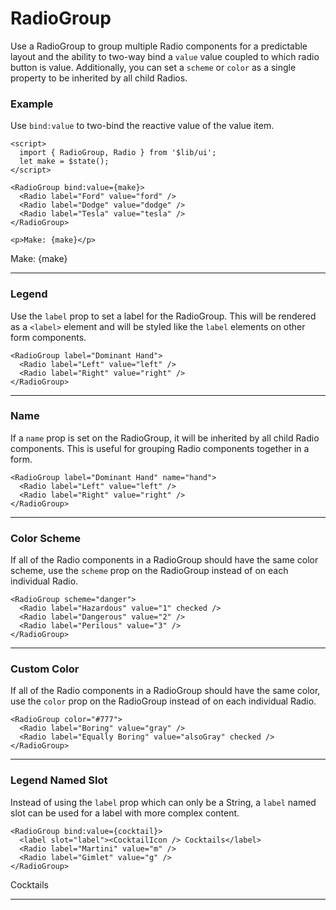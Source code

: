 <script>
	import { Radio, RadioGroup } from '$lib/ui';
  import Tables from './Tables.svelte';
  import { Martini } from 'lucide-svelte';

  let make = $state();
  let hand = $state();
  let level = $state();
  let color = $state();
  let cocktail = $state();
</script>

# RadioGroup

Use a RadioGroup to group multiple Radio components for a predictable layout and the ability to two-way bind a
`value` value coupled to which radio button is value. Additionally, you can  set a `scheme` or `color` as a single
property to be inherited by all child Radios.

### Example

Use `bind:value` to two-bind the reactive value of the value item.

```svelte
<script>
  import { RadioGroup, Radio } from '$lib/ui';
  let make = $state();
</script>

<RadioGroup bind:value={make}>
  <Radio label="Ford" value="ford" />
  <Radio label="Dodge" value="dodge" />
  <Radio label="Tesla" value="tesla" />
</RadioGroup>

<p>Make: {make}</p>
```
<RadioGroup bind:value={make}>
  <Radio label="Ford" value="ford" />
  <Radio label="Dodge" value="dodge" />
  <Radio label="Tesla" value="tesla" />
</RadioGroup>

<p>Make: {make}</p>

---

### Legend

Use the `label` prop to set a label for the RadioGroup. This will be rendered as a `<label>` element and will be
styled like the `label` elements on other form components.

```svelte
<RadioGroup label="Dominant Hand">
  <Radio label="Left" value="left" />
  <Radio label="Right" value="right" />
</RadioGroup>
```
<RadioGroup label="Dominant Hand">
  <Radio label="Left" value="left" />
  <Radio label="Right" value="right" />
</RadioGroup>

---

### Name

If a `name` prop is set on the RadioGroup, it will be inherited by all child Radio components. This
is useful for grouping Radio components together in a form.

```svelte
<RadioGroup label="Dominant Hand" name="hand">
  <Radio label="Left" value="left" />
  <Radio label="Right" value="right" />
</RadioGroup>
```
<RadioGroup label="Dominant Hand" name="hand">
  <Radio label="Left" value="left" />
  <Radio label="Right" value="right" />
</RadioGroup>

---

### Color Scheme

If all of the Radio components in a RadioGroup should have the same color scheme, use the `scheme` prop on the
RadioGroup instead of on each individual Radio.

```svelte
<RadioGroup scheme="danger">
  <Radio label="Hazardous" value="1" checked />
  <Radio label="Dangerous" value="2" />
  <Radio label="Perilous" value="3" />
</RadioGroup>
```
<RadioGroup scheme="danger">
  <Radio label="Hazardous" value="1" checked />
  <Radio label="Dangerous" value="2" />
  <Radio label="Perilous" value="3" />
</RadioGroup>

---

### Custom Color

If all of the Radio components in a RadioGroup should have the same color, use the `color` prop on the
RadioGroup instead of on each individual Radio.

```svelte
<RadioGroup color="#777">
  <Radio label="Boring" value="gray" />
  <Radio label="Equally Boring" value="alsoGray" checked />
</RadioGroup>
```
<RadioGroup color="#777">
  <Radio label="Boring" value="gray" />
  <Radio label="Equally Boring" value="alsoGray" checked />
</RadioGroup>

---

### Legend Named Slot

Instead of using the `label` prop which can only be a String, a `label` named slot can be used for a label with more
complex content.

```svelte
<RadioGroup bind:value={cocktail}>
  <label slot="label"><CocktailIcon /> Cocktails</label>
  <Radio label="Martini" value="m" />
  <Radio label="Gimlet" value="g" />
</RadioGroup>
```
<RadioGroup bind:value={cocktail}>
  <label slot="label" class="flex items-center pb-2"><Martini size={20} /> Cocktails</label>
  <Radio label="Martini" value="m" />
  <Radio label="Gimlet" value="g" />
</RadioGroup>

---
<Tables />